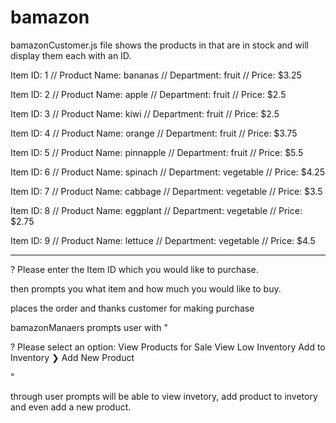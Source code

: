 # bamazon


bamazonCustomer.js file shows the products in that are in stock and will display them each with an ID.

Item ID: 1  //  Product Name: bananas  //  Department: fruit  //  Price: $3.25

Item ID: 2  //  Product Name: apple  //  Department: fruit  //  Price: $2.5

Item ID: 3  //  Product Name: kiwi  //  Department: fruit  //  Price: $2.5

Item ID: 4  //  Product Name: orange  //  Department: fruit  //  Price: $3.75

Item ID: 5  //  Product Name: pinnapple  //  Department: fruit  //  Price: $5.5

Item ID: 6  //  Product Name: spinach  //  Department: vegetable  //  Price: $4.25

Item ID: 7  //  Product Name: cabbage  //  Department: vegetable  //  Price: $3.5

Item ID: 8  //  Product Name: eggplant  //  Department: vegetable  //  Price: $2.75

Item ID: 9  //  Product Name: lettuce  //  Department: vegetable  //  Price: $4.5

---------------------------------------------------------------------

? Please enter the Item ID which you would like to purchase. 

then prompts you what item and how much you would like to buy.

places the order and thanks customer for making purchase


bamazonManaers prompts user with "

? Please select an option: 
  View Products for Sale 
  View Low Inventory 
  Add to Inventory 
❯ Add New Product 

"

through user prompts will be able to view invetory, add product to invetory and even add a new product.

